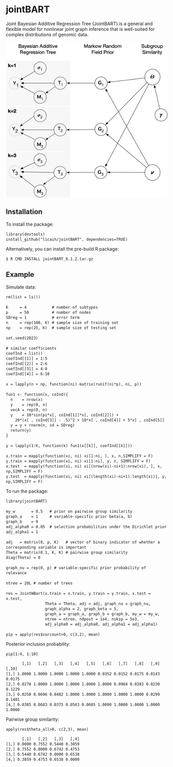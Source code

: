 # jointBART

Joint Bayesian Additive Regression Tree (JointBART) is a general and flexible model for nonlinear joint graph
inference that is well-suited for complex distributions of genomic data.

![A graphical representation of the hierarchical Bayesian model.](JointBART.jpeg)

## Installation 
To install the package:
```
library(devtools)
install_github("licaih/jointBART", dependencies=TRUE)
```

Alternatively, you can install the pre-build R package: 
```
$ R CMD INSTALL jointBART_0.1.2.tar.gz
```

## Example

Simulate data: 
```
rm(list = ls())

K     = 4           # number of subtypes
p     = 50          # number of nodes
SDreg = 1           # error term
n     = rep(100, K) # sample size of training set
np    = rep(25, K)  # sample size of testing set

set.seed(2023)

# similar coefficients
coefInd = list()
coefInd[[1]] = 1:5
coefInd[[2]] = 2:6
coefInd[[3]] = 4:8
coefInd[[4]] = 6:10

x = lapply(n + np, function(ni) matrix(runif(ni*p), ni, p))

fun1 <- function(x, coInd){
  n    = nrow(x)
  y    = rep(0, n)
  vecA = rep(0, n)
  y    = 10*sin(pi*x[, coInd[1]]*x[, coInd[2]]) +
    20*(x[ , coInd[3]] - .5)^2 + 10*x[ , coInd[4]] + 5*x[ , coInd[5]]
  y = y + rnorm(n, sd = SDreg)
  return(y)
}

y = lapply(1:K, function(k) fun1(x[[k]], coefInd[[k]]))

x.train = mapply(function(xi, ni) xi[1:ni, ], x, n,SIMPLIFY = F)
y.train = mapply(function(xi, ni) xi[1:ni], y, n, SIMPLIFY = F)
x.test  = mapply(function(xi, ni) xi[(nrow(xi)-ni+1):nrow(xi), ], x, np,SIMPLIFY = F)
y.test  = mapply(function(xi, ni) xi[(length(xi)-ni+1):length(xi)], y, np,SIMPLIFY = F)
```

To run the package:
```
library(jointBART)

my_w       = 0.5   # prior on pairwise group similarity
graph_a    = 1     # variable-specific prior beta(a, b)
graph_b    = 9     
adj_alpha0 = 0.05  # selection probabilities under the Dirichlet prior 
adj_alpha1 = 1     

adj   = matrix(0, p, K)   # vector of binary indicator of whether a corresponding variable is important
Theta = matrix(0.1, K, K) # pairwise group similarity
diag(Theta) = 0

graph_nu = rep(0, p) # variable-specific prior probability of relevance

ntree = 20L # number of trees

res = JointWBart(x.train = x.train, y.train = y.train, x.test = x.test,
                 Theta = Theta, adj = adj, graph_nu = graph_nu,
                 graph_alpha = 2, graph_beta = 5,
                 graph_a = graph_a, graph_b = graph_b, my_w = my_w,
                 ntree = ntree, ndpost = 1e4, nskip = 5e3,
                 adj_alpha0 = adj_alpha0, adj_alpha1 = adj_alpha1)

pip = apply(res$varcount>0, c(3,2), mean)
```

Posterior inclusion probability:
```
pip[1:4, 1:10]
```
```
       [,1]   [,2]   [,3]   [,4]   [,5]   [,6]   [,7]   [,8]   [,9]  [,10]
[1,] 1.0000 1.0000 1.0000 1.0000 1.0000 0.0352 0.0152 0.0175 0.0143 0.0175
[2,] 0.0278 1.0000 1.0000 1.0000 1.0000 1.0000 0.0984 0.0383 0.0230 0.1229
[3,] 0.0250 0.0696 0.0482 1.0000 1.0000 1.0000 1.0000 1.0000 0.0299 0.1401
[4,] 0.0385 0.0683 0.0375 0.0563 0.0685 1.0000 1.0000 1.0000 1.0000 1.0000
```

Pairwise group similarity:
```
apply(res$theta_all>0, c(2,3), mean)
```
```
       [,1]   [,2]   [,3]   [,4]
[1,] 0.0000 0.7552 0.5440 0.3859
[2,] 0.7552 0.0000 0.6742 0.4753
[3,] 0.5440 0.6742 0.0000 0.6538
[4,] 0.3859 0.4753 0.6538 0.0000
```

